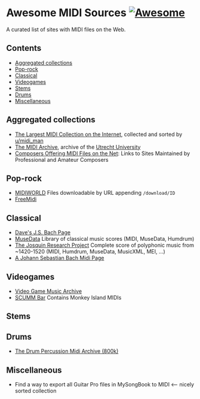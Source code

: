 # Awesome MIDI Sources [![Awesome](https://awesome.re/badge.svg)](https://awesome.re)

A curated list of sites with MIDI files on the Web.

## Contents

- [Aggregated collections](#aggregated-collections)
- [Pop-rock](#pop-rock)
- [Classical](#classical)
- [Videogames](#videogames)
- [Stems](#stems)
- [Drums](#drums)
- [Miscellaneous](#miscellaneous)

## Aggregated collections
- [The Largest MIDI Collection on the Internet](https://www.reddit.com/r/WeAreTheMusicMakers/comments/3ajwe4/the_largest_midi_collection_on_the_internet/), collected and sorted by [u/midi_man](https://www.reddit.com/user/midi_man)
- [The MIDI Archive](http://archive.cs.uu.nl/pub/MIDI/), archive of the [Utrecht University](https://www.uu.nl)
- [Composers Offering MIDI Files on the Net](http://aitech.ac.jp/~ckelly/SMF.html): Links to Sites Maintained by Professional and Amateur Composers

## Pop-rock
- [MIDIWORLD](http://www.midiworld.com/) Files downloadable by URL appending ``/download/ID``
- [FreeMidi](https://freemidi.org)

[comment]: <> (http://midi-files-for-free.biz/ Large collection of pop-rock MIDI files <-- Seems down)


## Classical
- [Dave's J.S. Bach Page](http://www.jsbach.net/midi/)
- [MuseData](http://musedata.org/) Library of classical music scores (MIDI, MuseData, Humdrum)
- [The Josquin Research Project](http://josquin.stanford.edu/) Complete score of polyphonic music from ~1420-1520 (MIDI, Humdrum, MuseData, MusicXML, MEI, ...)
- [A Johann Sebastian Bach Midi Page](http://bachcentral.com/)

## Videogames
- [Video Game Music Archive](http://www.vgmusic.com/)
- [SCUMM Bar](http://scummbar.com/) Contains Monkey Island MIDIs

## Stems

[comment]: <> (https://www.reddit.com/r/SongStems/comments/1vqwj2/i_got_more_stems_than_ive_got_gray_hairs_and/ Song stems -- apparently banned on Reddit)
[comment]: <> (https://www.reddit.com/r/SongStems/comments/17eiwr/hey_guys_i_finally_got_my_16ish_gig_stem/ Song stems -- apparently banned on Reddit)

## Drums
- [The Drum Percussion Midi Archive (800k)](https://www.reddit.com/r/WeAreTheMusicMakers/comments/3anwu8/the_drum_percussion_midi_archive_800k/)

## Miscellaneous
- Find a way to export all Guitar Pro files in MySongBook to MIDI <-- nicely sorted collection
